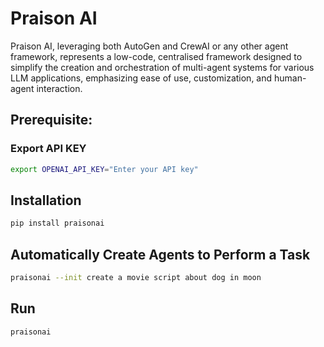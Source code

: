 # Praison AI

Praison AI, leveraging both AutoGen and CrewAI or any other agent framework, represents a low-code, centralised framework designed to simplify the creation and orchestration of multi-agent systems for various LLM applications, emphasizing ease of use, customization, and human-agent interaction.

## Prerequisite:
### Export API KEY

```bash
export OPENAI_API_KEY="Enter your API key"
```

## Installation

```bash
pip install praisonai
```

## Automatically Create Agents to Perform a Task

```bash
praisonai --init create a movie script about dog in moon
```
## Run
```bash
praisonai
```